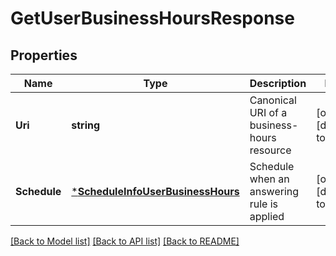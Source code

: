 # GetUserBusinessHoursResponse

## Properties
Name | Type | Description | Notes
------------ | ------------- | ------------- | -------------
**Uri** | **string** | Canonical URI of a business-hours resource | [optional] [default to null]
**Schedule** | [***ScheduleInfoUserBusinessHours**](ScheduleInfoUserBusinessHours.md) | Schedule when an answering rule is applied | [optional] [default to null]

[[Back to Model list]](../README.md#documentation-for-models) [[Back to API list]](../README.md#documentation-for-api-endpoints) [[Back to README]](../README.md)


